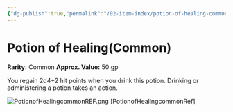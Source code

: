 ```yaml
---
{"dg-publish":true,"permalink":"/02-item-index/potion-of-healing-common/"}
---
```


# Potion of Healing(Common)

**Rarity:** Common
**Approx. Value:** 50 gp
  
You regain 2d4+2 hit points when you drink this potion. Drinking or administering a potion takes an action.

![PotionofHealingcommonREF.png](/img/user/04-%20Reference%20&%20Images/PotionofHealingcommonREF.png)
[PotionofHealingcommonRef]